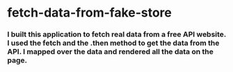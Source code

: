 # fetch-data-from-fake-store
### I built this application to fetch real data from a free API website. I used the fetch and the .then method to get the data from the API. I mapped over the data and rendered all the data on the page.
